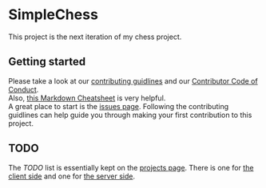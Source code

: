 # SimpleChess
This project is the next iteration of my chess project.  
## Getting started  
Please take a look at our [contributing guidlines](../blob/master/CONTRIBUTING.md) and our [Contributor Code of Conduct](../blob/master/CODE_OF_CONDUCT.md).  
Also, [this Markdown Cheatsheet](https://github.com/adam-p/markdown-here/wiki/Markdown-Cheatsheet) is very helpful.  
A great place to start is the [issues page](../issues). Following the contributing guidlines can help guide you through making your first contribution to this project.  
## TODO  
The _TODO_ list is essentially kept on the [projects page](../projects). There is one for [the client side](../projects/1) and one for [the server side](../projects/2).  
